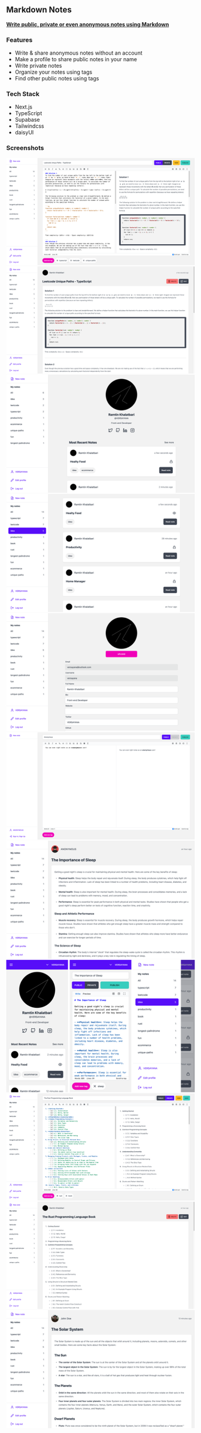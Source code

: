 ## Markdown Notes

[**Write public, private or even anonymous notes using Markdown**](https://notes-md.vercel.app)

### Features

- Write & share anonymous notes without an account
- Make a profile to share public notes in your name
- Write private notes
- Organize your notes using tags
- Find other public notes using tags

### Tech Stack

- Next.js
- TypeScript
- Supabase
- Tailwindcss
- daisyUI

### Screenshots

![Screenshot 1](https://raw.githubusercontent.com/VERSAYANA/md-notes/main/screenshots/1.png)
![Screenshot 2](https://raw.githubusercontent.com/VERSAYANA/md-notes/main/screenshots/2.png)
![Screenshot 3](https://raw.githubusercontent.com/VERSAYANA/md-notes/main/screenshots/3.png)
![Screenshot 4](https://raw.githubusercontent.com/VERSAYANA/md-notes/main/screenshots/4.png)
![Screenshot 5](https://raw.githubusercontent.com/VERSAYANA/md-notes/main/screenshots/5.png)
![Screenshot 6](https://raw.githubusercontent.com/VERSAYANA/md-notes/main/screenshots/6.png)
![Screenshot 7](https://raw.githubusercontent.com/VERSAYANA/md-notes/main/screenshots/7.png)
![Screenshot 8](https://raw.githubusercontent.com/VERSAYANA/md-notes/main/screenshots/8.png)
![Screenshot 9](https://raw.githubusercontent.com/VERSAYANA/md-notes/main/screenshots/9.png)
![Screenshot 10](https://raw.githubusercontent.com/VERSAYANA/md-notes/main/screenshots/10.png)
![Screenshot 11](https://raw.githubusercontent.com/VERSAYANA/md-notes/main/screenshots/11.png)
